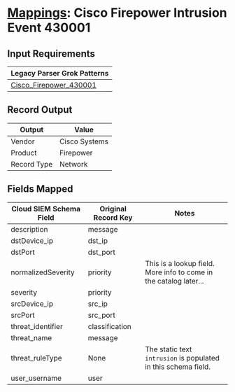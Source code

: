 # [Mappings](README.md): Cisco Firepower Intrusion Event 430001

## Input Requirements

|Legacy Parser Grok Patterns|
|-------------|
|[Cisco_Firepower_430001](../legacy_parsers/Cisco_Firepower_430001.md)|

## Record Output

|Output|Value|
|------|-----|
|Vendor|Cisco Systems|
|Product|Firepower|
|Record Type|Network|

## Fields Mapped

|Cloud SIEM Schema Field|Original Record Key|Notes|
|-----------------------|-------------------|-----|
|description|message||
|dstDevice_ip|dst_ip||
|dstPort|dst_port||
|normalizedSeverity|priority|This is a lookup field. More info to come in the catalog later...|
|severity|priority||
|srcDevice_ip|src_ip||
|srcPort|src_port||
|threat_identifier|classification||
|threat_name|message||
|threat_ruleType|None|The static text `intrusion` is populated in this schema field.|
|user_username|user||

